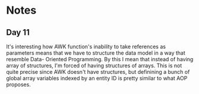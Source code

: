 # Notes

## Day 11

It's interesting how AWK function's inability to take references as parameters
means that we have to structure the data model in a way that resemble Data-
Oriented Programming. By this I mean that instead of having array of
structures, I'm forced of having structures of arrays. This is not quite
precise since AWK doesn't have structures, but definining a bunch of global
array variables indexed by an entity ID is pretty similar to what AOP proposes.
